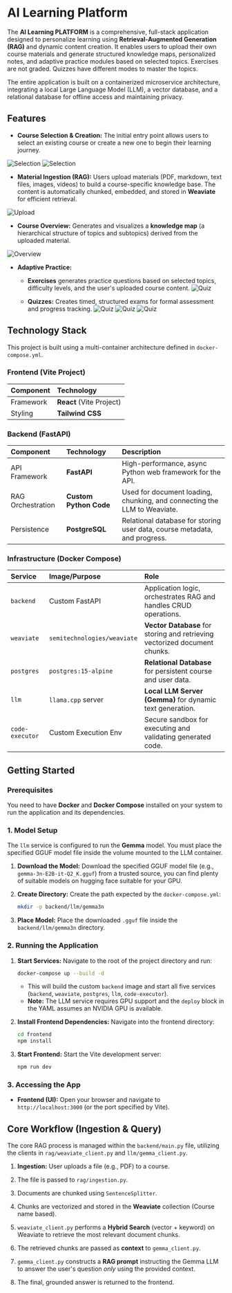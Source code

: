 # AI Learning Platform

The **AI Learning PLATFORM** is a comprehensive, full-stack application designed to personalize learning using **Retrieval-Augmented Generation (RAG)** and dynamic content creation. It enables users to upload their own course materials and generate structured knowledge maps, personalized notes, and adaptive practice modules based on selected topics. Exercises are not graded. Quizzes have different modes to master the topics.

The entire application is built on a containerized microservice architecture, integrating a local Large Language Model (LLM), a vector database, and a relational database for offline access and maintaining privacy.

## Features

* **Course Selection & Creation:** The initial entry point allows users to select an existing course or create a new one to begin their learning journey.

![Selection](assets/Selection.png)
![Selection](assets/selection2.png)

* **Material Ingestion (RAG):** Users upload materials (PDF, markdown, text files, images, videos) to build a course-specific knowledge base. The content is automatically chunked, embedded, and stored in **Weaviate** for efficient retrieval.

![Upload](assets/Upload2.png)

* **Course Overview:** Generates and visualizes a **knowledge map** (a hierarchical structure of topics and subtopics) derived from the uploaded material.

![Overview](assets/Overview.png)

* **Adaptive Practice:**
    * **Exercises** generates practice questions based on selected topics, difficulty levels, and the user's uploaded course content. 
    ![Quiz](assets/AITeacher-exercise.png)

    * **Quizzes:** Creates timed, structured exams for formal assessment and progress tracking.
    ![Quiz](assets/AITeacher-quizzes2.png)
    ![Quiz](assets/QuizResult.png)
    ![Quiz](assets/IncorrectAnswers.png)



## Technology Stack

This project is built using a multi-container architecture defined in `docker-compose.yml`.

### Frontend (Vite Project)

| Component | Technology |
| :--- | :--- |
| Framework | **React** (Vite Project) |
| Styling | **Tailwind CSS** |

### Backend (FastAPI)

| Component | Technology | Description |
| :--- | :--- | :--- |
| API Framework | **FastAPI** | High-performance, async Python web framework for the API. |
| RAG Orchestration | **Custom Python Code** | Used for document loading, chunking, and connecting the LLM to Weaviate. |
| Persistence | **PostgreSQL** | Relational database for storing user data, course metadata, and progress. |

### Infrastructure (Docker Compose)

| Service | Image/Purpose | Role |
| :--- | :--- | :--- |
| `backend` | Custom FastAPI | Application logic, orchestrates RAG and handles CRUD operations. |
| `weaviate` | `semitechnologies/weaviate` | **Vector Database** for storing and retrieving vectorized document chunks. |
| `postgres` | `postgres:15-alpine` | **Relational Database** for persistent course and user data. |
| `llm` | `llama.cpp` server | **Local LLM Server (Gemma)** for dynamic text generation. |
| `code-executor` | Custom Execution Env | Secure sandbox for executing and validating generated code. |

## Getting Started

### Prerequisites

You need to have **Docker** and **Docker Compose** installed on your system to run the application and its dependencies.

### 1\. Model Setup

The `llm` service is configured to run the **Gemma** model. You must place the specified GGUF model file inside the volume mounted to the LLM container.

1.  **Download the Model:** Download the specified GGUF model file (e.g., `gemma-3n-E2B-it-Q2_K.gguf`) from a trusted source, you can find plenty of suitable models on hugging face suitable for your GPU.

2.  **Create Directory:** Create the path expected by the `docker-compose.yml`:
    ```bash
    mkdir -p backend/llm/gemma3n
    ```

3.  **Place Model:** Place the downloaded `.gguf` file inside the `backend/llm/gemma3n` directory.

### 2\. Running the Application

1.  **Start Services:** Navigate to the root of the project directory and run:

    ```bash
    docker-compose up --build -d
    ```

    * This will build the custom `backend` image and start all five services (`backend`, `weaviate`, `postgres`, `llm`, `code-executor`).
    * **Note:** The LLM service requires GPU support and the `deploy` block in the YAML assumes an NVIDIA GPU is available.

2.  **Install Frontend Dependencies:** Navigate into the frontend directory:

    ```bash
    cd frontend
    npm install
    ```

3.  **Start Frontend:** Start the Vite development server:

    ```bash
    npm run dev
    ```

### 3\. Accessing the App

* **Frontend (UI):** Open your browser and navigate to `http://localhost:3000` (or the port specified by Vite).


## Core Workflow (Ingestion & Query)

The core RAG process is managed within the `backend/main.py` file, utilizing the clients in `rag/weaviate_client.py` and `llm/gemma_client.py`.

1.  **Ingestion:** User uploads a file (e.g., PDF) to a course.

2.  The file is passed to `rag/ingestion.py`.

3.  Documents are chunked using `SentenceSplitter`.

4.  Chunks are vectorized and stored in the **Weaviate** collection (Course name based).

5.  `weaviate_client.py` performs a **Hybrid Search** (vector + keyword) on Weaviate to retrieve the most relevant document chunks.

6.  The retrieved chunks are passed as **context** to `gemma_client.py`.

7.  `gemma_client.py` constructs a **RAG prompt** instructing the Gemma LLM to answer the user's question *only* using the provided context.

8.  The final, grounded answer is returned to the frontend.
